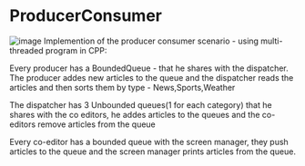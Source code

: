 # ProducerConsumer
![image](https://user-images.githubusercontent.com/92650578/172707234-bd3fe762-060d-4886-a2a2-1e25823d6171.png)
Implemention of the producer consumer scenario - using multi-threaded program in CPP:

Every producer has a BoundedQueue - that he shares with the dispatcher.
The producer addes new articles to the queue and the dispatcher reads the articles and then sorts them by type - News,Sports,Weather

The dispatcher has 3 Unbounded queues(1 for each category) that he shares with the co editors,
he addes articles to the queues and the co-editors remove articles from the queue

Every co-editor has a bounded queue with the screen manager, they push articles to the queue and the screen manager prints articles from the queue.
